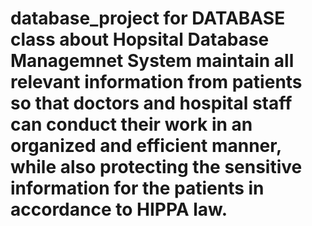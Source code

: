 # database_project for DATABASE class about Hopsital Database Managemnet System maintain all relevant information from patients so that doctors and hospital staff can conduct their work in an organized and efficient manner, while also protecting the sensitive information for the patients in accordance to HIPPA law.
